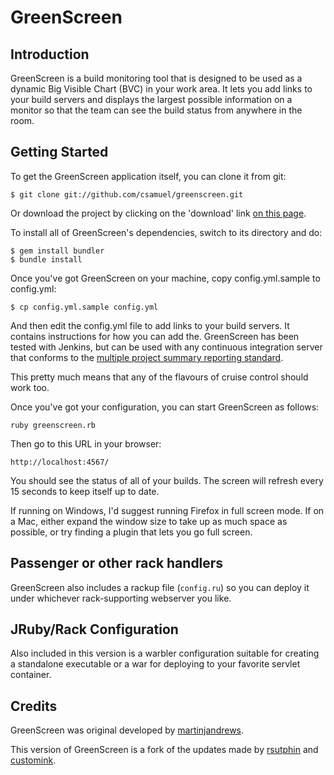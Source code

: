 # GreenScreen

## Introduction

GreenScreen is a build monitoring tool that is designed to be used as
a dynamic Big Visible Chart (BVC) in your work area.  It lets you add
links to your build servers and displays the largest possible
information on a monitor so that the team can see the build status
from anywhere in the room.

## Getting Started

To get the GreenScreen application itself, you can clone it from git:

    $ git clone git://github.com/csamuel/greenscreen.git

Or download the project by clicking on the 'download' link [on this page][dl].

[dl]: https://github.com/csamuel/greenscreen

To install all of GreenScreen's dependencies, switch to its directory
and do:

    $ gem install bundler
	$ bundle install

Once you've got GreenScreen on your machine, copy config.yml.sample to
config.yml:

    $ cp config.yml.sample config.yml

And then edit the config.yml file to add links to your build servers.
It contains instructions for how you can add the.  GreenScreen has
been tested with Jenkins, but can be used with any continuous
integration server that conforms to the [multiple project summary
reporting standard][cc-xml].

[cc-xml]: http://confluence.public.thoughtworks.org/display/CI/Multiple+Project+Summary+Reporting+Standard

This pretty much means that any of the flavours of cruise control
should work too.

Once you've got your configuration, you can start GreenScreen as
follows:

    ruby greenscreen.rb

Then go to this URL in your browser:

    http://localhost:4567/

You should see the status of all of your builds.  The screen will
refresh every 15 seconds to keep itself up to date.

If running on Windows, I'd suggest running Firefox in full screen
mode.  If on a Mac, either expand the window size to take up as much
space as possible, or try finding a plugin that lets you go full
screen.

## Passenger or other rack handlers

GreenScreen also includes a rackup file (`config.ru`) so you can
deploy it under whichever rack-supporting webserver you like.

## JRuby/Rack Configuration

Also included in this version is a warbler configuration suitable for creating a standalone executable or a war for deploying to your favorite servlet container.

## Credits

GreenScreen was original developed by [martinjandrews][mja].

[mja]: https://github.com/martinjandrews/greenscreen/

This version of GreenScreen is a fork of the updates made by [rsutphin][rs] and [customink][customink].

[rs]: https://github.com/rsutphin/greenscreen/
[customink]: https://github.com/customink/greenscreen/